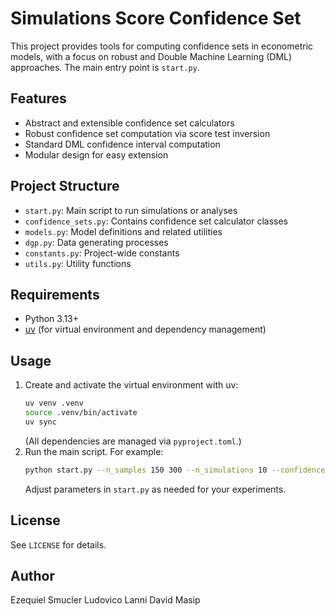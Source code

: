 # Simulations Score Confidence Set

This project provides tools for computing confidence sets in econometric models, with a focus on robust and Double Machine Learning (DML) approaches. The main entry point is `start.py`.

## Features
- Abstract and extensible confidence set calculators
- Robust confidence set computation via score test inversion
- Standard DML confidence interval computation
- Modular design for easy extension

## Project Structure
- `start.py`: Main script to run simulations or analyses
- `confidence_sets.py`: Contains confidence set calculator classes
- `models.py`: Model definitions and related utilities
- `dgp.py`: Data generating processes
- `constants.py`: Project-wide constants
- `utils.py`: Utility functions

## Requirements
- Python 3.13+
- [uv](https://github.com/astral-sh/uv) (for virtual environment and dependency management)

## Usage
1. Create and activate the virtual environment with uv:
   ```sh
   uv venv .venv
   source .venv/bin/activate
   uv sync
   ```
   (All dependencies are managed via `pyproject.toml`.)
2. Run the main script. For example:
   ```sh
   python start.py --n_samples 150 300 --n_simulations 10 --confidence_set_methods DRML Score
   ```
   Adjust parameters in `start.py` as needed for your experiments.

## License
See `LICENSE` for details.

## Author
Ezequiel Smucler
Ludovico Lanni
David Masip
